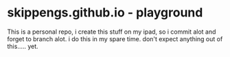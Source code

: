 # skippengs.github.io - playground

This is a personal repo, i create this stuff on my ipad, so i commit alot and forget to branch alot. i do this in my spare time. don't expect anything out of this..... yet.

